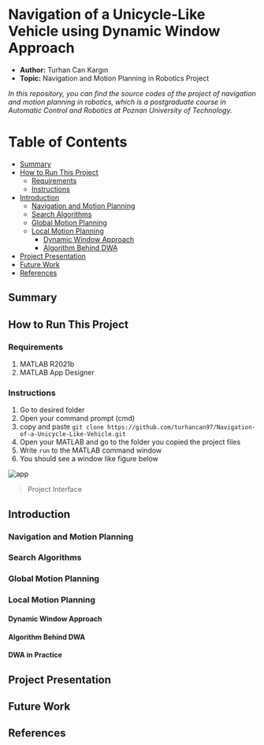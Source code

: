 # Navigation of a Unicycle-Like Vehicle using Dynamic Window Approach
* **Author:** Turhan Can Kargın
* **Topic:** Navigation and Motion Planning in Robotics Project

*In this repository, you can find the source codes of the project of navigation and motion planning in robotics, which is a postgraduate course in Automatic Control and Robotics at Poznan University of Technology.*
# Table of Contents
   * [Summary](#summary)
   * [How to Run This Project](#how-to-run-this-project)
	   * [Requirements](#requirements)
	   * [Instructions](#instructions)
   * [Introduction](#introduction)
	   * [Navigation and Motion Planning](#navigation-and-motion-planning)
	   * [Search Algorithms](#search-algorithms)
	   * [Global Motion Planning](#global-motion-planning)
	   * [Local Motion Planning](#local-motion-planning)
		   * [Dynamic Window Approach](#dynamic-window-approach)
		   * [Algorithm Behind DWA](#algorithm-behind-dwa)
* [Project Presentation](#project-presentation)
* [Future Work](#future-work)
* [References](#references)


## Summary
## How to Run This Project
### Requirements
1. MATLAB R2021b
2. MATLAB App Designer
### Instructions
1. Go to desired folder
2. Open your command prompt (cmd)
3. copy and paste `git clone https://github.com/turhancan97/Navigation-of-a-Unicycle-Like-Vehicle.git`
4. Open your MATLAB and go to the folder you copied the project files
5. Write `run` to the MATLAB command window
6. You should see a window like figure below

![app](https://user-images.githubusercontent.com/22428774/147417137-7d0ad944-247a-4706-a00a-8a730ad16acb.PNG)
> Project Interface

## Introduction
### Navigation and Motion Planning
### Search Algorithms
### Global Motion Planning
### Local Motion Planning 
#### Dynamic Window Approach
#### Algorithm Behind DWA
#### DWA in Practice
## Project Presentation
## Future Work
## References
